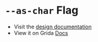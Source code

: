 # `--as-char` Flag

- Visit the [design documentation](../docs/--as-char.md)
- View it on Grida [Docs](https://grida.co/docs/flags/--as-char)
